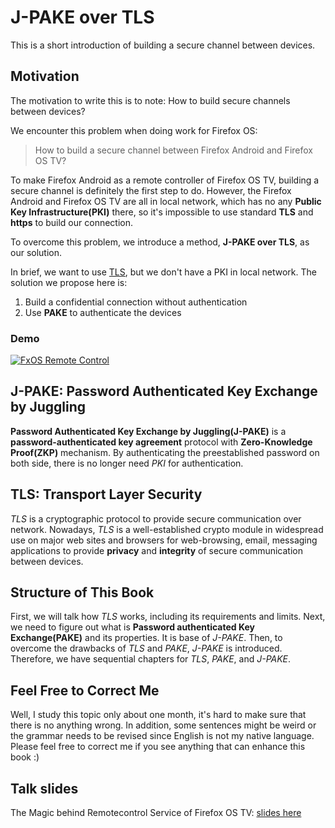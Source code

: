
# J-PAKE over TLS

This is a short introduction of building a secure channel between devices.

## Motivation

The motivation to write this is to note:
How to build secure channels between devices?

We encounter this problem when doing work for Firefox OS:
> How to build a secure channel between Firefox Android and Firefox OS TV?

To make Firefox Android as a remote controller of Firefox OS TV,
building a secure channel is definitely the first step to do.
However, the Firefox Android and Firefox OS TV are all in local network,
which has no any __Public Key Infrastructure(PKI)__ there,
so it's impossible to use standard __TLS__ and __https__
to build our connection.

To overcome this problem, we introduce a method, __J-PAKE over TLS__,
as our solution.

In brief, we want to use [TLS](tls/tls.md),
but we don't have a PKI in local network.
The solution we propose here is:

1. Build a confidential connection without authentication
2. Use __PAKE__ to authenticate the devices

### Demo

[![FxOS Remote Control][RemoteControlImg]][RemoteControlURL]

## J-PAKE: Password Authenticated Key Exchange by Juggling

__Password Authenticated Key Exchange by Juggling(J-PAKE)__
is a __password-authenticated key agreement__ protocol
with __Zero-Knowledge Proof(ZKP)__ mechanism.
By authenticating the preestablished password on both side,
there is no longer need _PKI_ for authentication.

## TLS: Transport Layer Security

_TLS_ is a cryptographic protocol to provide secure communication
over network.
Nowadays, _TLS_ is a well-established crypto module
in widespread use on major web sites and browsers
for web-browsing, email, messaging applications
to provide __privacy__ and __integrity__
of secure communication between devices.

## Structure of This Book

First, we will talk how _TLS_ works, including its requirements and limits.
Next, we need to figure out what is __Password authenticated Key Exchange(PAKE)__
and its properties. It is base of _J-PAKE_.
Then, to overcome the drawbacks of _TLS_ and _PAKE_, _J-PAKE_ is introduced.
Therefore, we have sequential chapters for  _TLS_, _PAKE_, and _J-PAKE_.

## Feel Free to Correct Me

Well, I study this topic only about one month,
it's hard to make sure that there is no anything wrong.
In addition, some sentences might be weird
or the grammar needs to be revised
since English is not my native language.
Please feel free to correct me
if you see anything that can enhance this book :)

## Talk slides

The Magic behind Remotecontrol
Service of Firefox OS TV: [slides here][slides]

[RemoteControlImg]: http://img.youtube.com/vi/Hqv_EnqQ86Y/0.jpg "FxOS Remote Control"
[RemoteControlURL]: https://www.youtube.com/watch?v=nVu4rxjqtOM&list=PLSVOWZrQzZlY07b3gR6ONDECSsh-83w9N "FxOS Remote Control"
[slides]: https://docs.google.com/presentation/d/15iXd4ZXy9Y1uKdXkuFsdoqXAzw7Y4pUFKlDaNiAFkb0/edit?usp=sharing "The Magic behind Remote-control Service of Firefox OS TV"
<!-- [RemoteControlURL]: https://www.youtube.com/playlist?list=PLSVOWZrQzZlY07b3gR6ONDECSsh-83w9N "FxOS Remote Control" -->